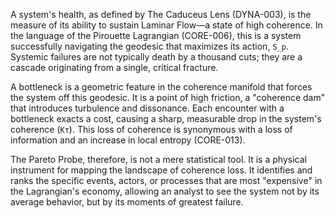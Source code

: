 A system's health, as defined by The Caduceus Lens (DYNA-003), is the measure of its ability to sustain Laminar Flow—a state of high coherence. In the language of the Pirouette Lagrangian (CORE-006), this is a system successfully navigating the geodesic that maximizes its action, `S_p`. Systemic failures are not typically death by a thousand cuts; they are a cascade originating from a single, critical fracture.

A bottleneck is a geometric feature in the coherence manifold that forces the system off this geodesic. It is a point of high friction, a "coherence dam" that introduces turbulence and dissonance. Each encounter with a bottleneck exacts a cost, causing a sharp, measurable drop in the system's coherence (`Kτ`). This loss of coherence is synonymous with a loss of information and an increase in local entropy (CORE-013).

The Pareto Probe, therefore, is not a mere statistical tool. It is a physical instrument for mapping the landscape of coherence loss. It identifies and ranks the specific events, actors, or processes that are most "expensive" in the Lagrangian's economy, allowing an analyst to see the system not by its average behavior, but by its moments of greatest failure.
